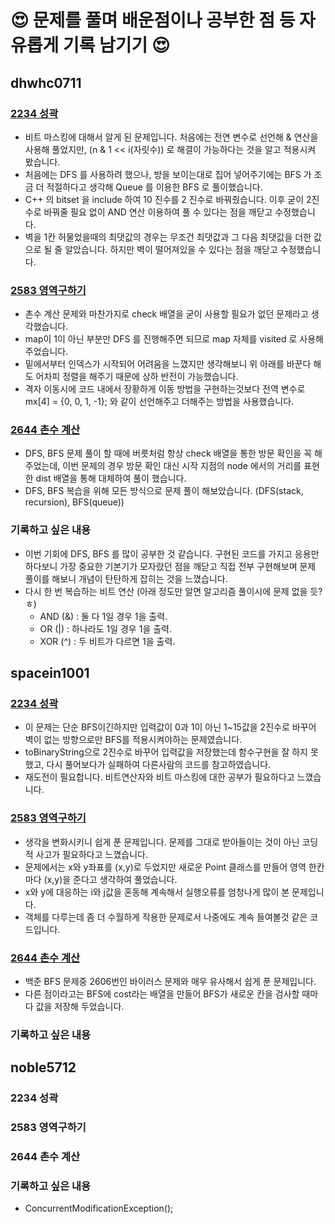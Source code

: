 # :heart_eyes: 문제를 풀며 배운점이나 공부한 점 등 자유롭게 기록 남기기 :heart_eyes:

## dhwhc0711

### [2234 성곽](https://github.com/ProgWon/2020_JNU_Algorithm_Study/blob/main/week2/2234_dhwhc0711.cpp)
* 비트 마스킹에 대해서 알게 된 문제입니다. 처음에는 전연 변수로 선언해 & 연산을 사용해 풀었지만, (n & 1 << i(자릿수)) 로 해결이 가능하다는 것을 알고 적용시켜 봤습니다.
* 처음에는 DFS 를 사용하려 했으나, 방을 보이는대로 집어 넣어주기에는 BFS 가 조금 더 적절하다고 생각해 Queue 를 이용한 BFS 로 풀이했습니다.
* C++ 의 bitset 을 include 하여 10 진수를 2 진수로 바꿔줬습니다. 이후 굳이 2진수로 바꿔줄 필요 없이 AND 연산 이용하여 풀 수 있다는 점을 깨닫고 수정했습니다.
* 벽을 1칸 허물었을때의 최댓값의 경우는 무조건 최댓값과 그 다음 최댓값을 더한 값으로 될 줄 알았습니다. 하지만 벽이 떨어져있을 수 있다는 점을 깨닫고 수정했습니다.

### [2583 영역구하기](https://github.com/ProgWon/2020_JNU_Algorithm_Study/blob/main/week2/2583_dhwhc0711.cpp)
* 촌수 계산 문제와 마찬가지로 check 배열을 굳이 사용할 필요가 없던 문제라고 생각했습니다.
* map이 1이 아닌 부분만 DFS 를 진행해주면 되므로 map 자체를 visited 로 사용해주었습니다.
* 밑에서부터 인덱스가 시작되어 어려움을 느꼈지만 생각해보니 위 아래를 바꾼다 해도 어차피 정렬을 해주기 때문에 상하 반전이 가능했습니다.
* 격자 이동시에 코드 내에서 장황하게 이동 방법을 구현하는것보다 전역 변수로 mx[4] = {0, 0, 1, -1}; 와 같이 선언해주고 더해주는 방법을 사용했습니다.

### [2644 촌수 계산](https://github.com/ProgWon/2020_JNU_Algorithm_Study/blob/main/week2/2644_dhwhc0711.cpp)
* DFS, BFS 문제 풀이 할 때에 버릇처럼 항상 check 배열을 통한 방문 확인을 꼭 해주었는데, 이번 문제의 경우 방문 확인 대신 시작 지점의 node 에서의 거리를 표현한 dist 배열을 통해 대체하여 풀이 했습니다.
* DFS, BFS 복습을 위해 모든 방식으로 문제 풀이 해보았습니다. (DFS(stack, recursion), BFS(queue))

### 기록하고 싶은 내용
* 이번 기회에 DFS, BFS 를 많이 공부한 것 같습니다. 구현된 코드를 가지고 응용만 하다보니 가장 중요한 기본기가 모자랐던 점을 깨닫고 직접 전부 구현해보며 문제 풀이를 해보니 개념이 탄탄하게 잡히는 것을 느꼈습니다.
* 다시 한 번 복습하는 비트 연산 (아래 정도만 알면 알고리즘 풀이시에 문제 없을 듯?ㅎ)
  * AND (&) : 둘 다 1일 경우 1을 출력.
  * OR (|) : 하나라도 1일 경우 1을 출력.
  * XOR (^) : 두 비트가 다르면 1을 출력.
 
## spacein1001

### [2234 성곽](https://github.com/ProgWon/2020_JNU_Algorithm_Study/blob/main/week2/2234_spacein1001.java)
* 이 문제는 단순 BFS이긴하지만 입력값이 0과 1이 아닌 1~15값을 2진수로 바꾸어 벽이 없는 방향으로만 BFS를 적용시켜야하는 문제였습니다.
* toBinaryString으로 2진수로 바꾸어 입력값을 저장했는데 함수구현을 잘 하지 못했고, 다시 풀어보다가 실패하여 다른사람의 코드를 참고하였습니다. 
* 재도전이 필요합니다. 비트연산자와 비트 마스킹에 대한 공부가 필요하다고 느꼈습니다.

### [2583 영역구하기](https://github.com/ProgWon/2020_JNU_Algorithm_Study/blob/main/week2/2583_spacein1001.java)
* 생각을 변화시키니 쉽게 푼 문제입니다. 문제를 그대로 받아들이는 것이 아닌 코딩적 사고가 필요하다고 느꼈습니다.
* 문제에서는 x와 y좌표를 (x,y)로 두었지만 새로운 Point 클래스를 만들어 영역 한칸마다 (x,y)을 준다고 생각하여 풀었습니다.
* x와 y에 대응하는 i와 j값을 혼동해 계속해서 실행오류를 엄청나게 많이 본 문제입니다.
* 객체를 다루는데 좀 더 수월하게 작용한 문제로서 나중에도 계속 들여볼것 같은 코드입니다.

### [2644 촌수 계산](https://github.com/ProgWon/2020_JNU_Algorithm_Study/blob/main/week2/2644_spacein1001.java)
* 백준 BFS 문제중 2606번인 바이러스 문제와 매우 유사해서 쉽게 푼 문제입니다. 
* 다른 점이라고는 BFS에 cost라는 배열을 만들어 BFS가 새로운 칸을 검사할 때마다 값을 저장해 두었습니다.

### 기록하고 싶은 내용

## noble5712

### 2234 성곽

### 2583 영역구하기

### 2644 촌수 계산

### 기록하고 싶은 내용
* ConcurrentModificationException();
